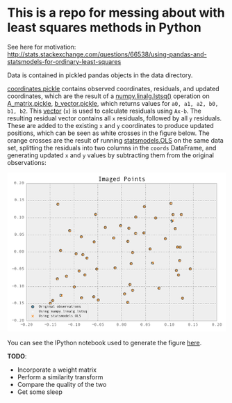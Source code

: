 # This is a repo for messing about with least squares methods in Python #

See here for motivation: http://stats.stackexchange.com/questions/66538/using-pandas-and-statsmodels-for-ordinary-least-squares

Data is contained in pickled pandas objects in the data directory.

[coordinates.pickle](data/coordinates.pickle) contains observed coordinates, residuals, and updated coordinates, which are the result of a [numpy.linalg.lstsq()](http://docs.scipy.org/doc/numpy/reference/generated/numpy.linalg.lstsq.html) operation on [A_matrix.pickle](data/A_matrix.pickle), [b_vector.pickle](data/b_vector.pickle), which returns values for `a0, a1, a2, b0, b1, b2`. This [vector](data/params.pickle) (`x`) is used to calculate residuals using `Ax-b`. The resulting residual vector contains all `x` residuals, followed by all `y` residuals. These are added to the existing `x` and `y` coordinates to produce updated positions, which can be seen as white crosses in the figure below. The orange crosses are the result of running [statsmodels.OLS](http://statsmodels.sourceforge.net/devel/generated/statsmodels.regression.linear_model.OLS.html#statsmodels.regression.linear_model.OLS.fit()) on the same data set, splitting the residuals into two columns in the `coords` DataFrame, and generating updated `x` and `y` values by subtracting them from the original observations:

![results](results.png "Least Squares Fit Results of an Affine Transformation")

You can see the IPython notebook used to generate the figure [here](http://nbviewer.ipython.org/urls/raw.github.com/urschrei/linalg/master/statsmodels.ipynb).

**TODO**:
- Incorporate a weight matrix
- Perform a similarity transform
- Compare the quality of the two
- Get some sleep
